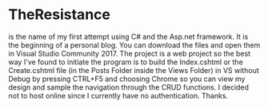 # TheResistance

is the name of my first attempt using C# and the Asp.net framework. It is the beginning of a personal blog.  You can download the files and open them in Visual Studio Community 2017. The project is a web project so the best way I've found to initiate the program is to build the Index.cshtml or the Create.cshtml file (in the Posts Folder inside the Views Folder) in VS without Debug by pressing CTRL+F5 and choosing Chrome so you can view my design and sample the navigation through the CRUD functions. I decided not to host online since I currently have no authentication.  Thanks.


